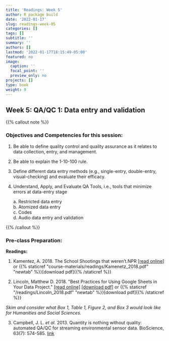 ```yaml
---
title: 'Readings: Week 5'
author: R package build
date: '2022-01-17'
slug: readings-week-05
categories: []
tags: []
subtitle: ''
summary: ''
authors: []
lastmod: '2022-01-17T18:15:49-05:00'
featured: no
image:
  caption: ''
  focal_point: ''
  preview_only: no
projects: []
type: book
weight: 9
---
```



## Week 5: QA/QC 1: Data entry and validation
{{% callout note %}}
### Objectives and Competencies for this session:   


1. Be able to define quality control and quality assurance as it relates to data collection, entry, and management.
1. Be able to explain the 1-10-100 rule.
1. Define different data entry methods (e.g., single-entry, double-entry, visual-checking) and evaluate their efficacy.
1. Understand, Apply, and Evaluate QA Tools, i.e., tools that minimize errors at data-entry stage   

    a. Restricted data entry  
    b. Atomized data entry   
    c. Codes   
    d. Audio data entry and validation     
    
{{% /callout %}}  

### Pre-class Preparation:
        
**Readings:**

1.  Kamentez, A. 2018. The School Shootings that weren’t.NPR  [[read online]](http://tinyurl.com/y77p3o36) or {{% staticref "course-materials/readings/Kamenetz_2018.pdf" "newtab" %}}[download pdf]{{% /staticref %}}

2.  Lincoln, Matthew D. 2018. "Best Practices for Using Google Sheets in Your Data Project."  [[read online]](https://matthewlincoln.net/2018/03/26/best-practices-for-using-google-sheets-in-your-data-project.html) [[download pdf]](https://github.com/BrunaLab/LAS6292_DataManagement/blob/master/Assigned_Readings/Lincoln_2018.pdf) or {{% staticref "/readings/Lincoln_2018.pdf" "newtab" %}}[download pdf]{{% /staticref %}}

_Skim and consider what Box 1, Table 1, Figure 2, and Box 3 would look like for Humanities and Social Sciences._

3. Campbell, J. L. _et al._ 2013. Quantity is nothing without quality: automated QA/QC for streaming environmental sensor data. BioScience, 63(7): 574-585. [link](https://www.nrs.fs.usda.gov/pubs/jrnl/2013/nrs_2013_campbell-j_002.pdf)



<!--- **Videos:** 

  * Intro to QA/QC (Links to an external site.)
  * QA/QC: During data entry (Links to an external site.)
  * QA/QC: After data entry --->